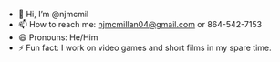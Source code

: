 - 👋 Hi, I’m @njmcmil
- 📫 How to reach me: njmcmillan04@gmail.com or 864-542-7153
- 😄 Pronouns: He/Him
- ⚡ Fun fact: 
I work on video games and short films in my spare time.
